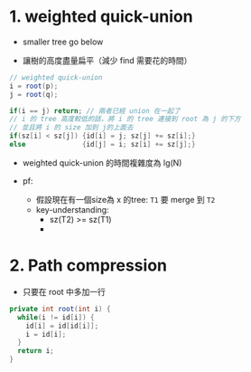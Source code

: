 
# 1. weighted quick-union

- smaller tree go below

- 讓樹的高度盡量扁平（減少 find 需要花的時間）

```java
// weighted quick-union 
i = root(p);
j = root(q);

if(i == j) return; // 兩者已經 union 在一起了
// i 的 tree 高度較低的話，將 i 的 tree 連接到 root 為 j 的下方
// 並且將 i 的 size 加到 j的上面去
if(sz[i] < sz[j]) {id[i] = j; sz[j] += sz[i];}
else              {id[j] = i; sz[i] += sz[j];} 
```

- weighted quick-union 的時間複雜度為 lg(N)

- pf:
  - 假設現在有一個size為 x 的tree: `T1` 要 merge 到 `T2`
  - key-understanding: 
    - sz(T2) >= sz(T1)
    - 


# 2. Path compression

- 只要在 root 中多加一行

```java
private int root(int i) {
  while(i != id[i]) {
    id[i] = id[id[i]];
    i = id[i];
  }
  return i;
}
```
